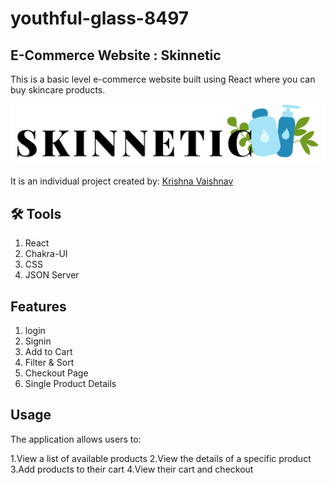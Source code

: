 # youthful-glass-8497

## E-Commerce Website : Skinnetic
This is a basic level e-commerce website built using React where you can buy skincare products.

![Logo](/react-project/src/Images/Skinnetic.png)

It is an individual project created by:
[Krishna Vaishnav](https://github.com/KrishnaVaishnav98)  

## 🛠 Tools

1. React
2. Chakra-UI
3. CSS
4. JSON Server


## Features

1. login
2. Signin
3. Add to Cart
4. Filter & Sort
5. Checkout Page
6. Single Product Details

## Usage
The application allows users to:

1.View a list of available products
2.View the details of a specific product
3.Add products to their cart
4.View their cart and checkout

